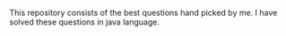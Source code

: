 This repository consists of the best questions hand picked by me. I have solved these questions in java language.
